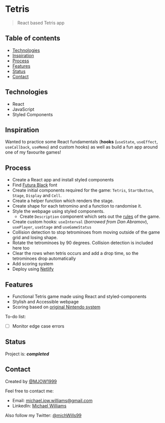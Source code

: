 # Tetris

> React based Tetris app

## Table of contents

- [Technologies](#technologies)
- [Inspiration](#inspiration)
- [Process](#process)
- [Features](#features)
- [Status](#status)
- [Contact](#contact)

## Technologies

- React
- JavaScript
- Styled Components

## Inspiration

Wanted to practice some React fundamentals (**hooks** (`useState`, `useEffect`, `useCallback`, `useMemo`) and custom hooks) as well as build a fun app around one of my favourite games!

## Process

- Create a React app and install styled components
- Find [Futura Black](https://fontsgeek.com/fonts/Futura-Black) font
- Create initial components required for the game: `Tetris`, `StartButton`, `Stage`, `Display` and `Cell`.
- Create a helper function which renders the stage.
- Create shape for each tetromino and a function to randomise it.
- Style the webpage using styled components.
  - Create `Description` component which sets out the [rules](https://www.interaction-design.org/literature/article/a-game-explained-an-example-of-a-single-game-and-how-it-meets-the-rules-of-fun#:~:text=as%20you%20can.-,Rules,needed%20structure%20to%20our%20play.) of the game.
- Create custom hooks: `useInterval` (_borrowed from Dan Abramov_), `usePlayer`, `useStage` and `useGameStatus`
- Collision detection to stop tetrominoes from moving outside of the game grid and losing shape.
- Rotate the tetrominoes by 90 degrees. Collision detection is included here too
- Clear the rows when tetris occurs and add a drop time, so the tetrominoes drop automatically
- Add scoring system
- Deploy using [Netlify](https://mjow1999-tetris.netlify.app/)

## Features

- Functional Tetris game made using React and styled-components
- Stylish and Accessible webpage
- Scoring based on [original Nintendo system](https://tetris.wiki/Scoring#Original_Nintendo_scoring_system)

To-do list:

- [ ] Monitor edge case errors

## Status

Project is: **_completed_**

## Contact

Created by [@MJOW1999](https://github.com/MJOW1999)

Feel free to contact me:

- Email: michael.jow.williams@gmail.com
- LinkedIn: [Michael Williams](https://www.linkedin.com/in/michael-williams-17a9b81a0)

Also follow my Twitter: [@michWills99](https://twitter.com/michWills99)
